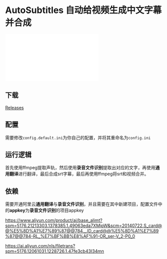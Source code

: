 # AutoSubtitles 自动给视频生成中文字幕并合成

<iframe src="//player.bilibili.com/player.html?aid=464452327&bvid=BV1YL411M7Lz&cid=450497763&page=1" scrolling="no" border="0" frameborder="no" framespacing="0" allowfullscreen="true"> </iframe>

## 下载

[Releases](https://github.com/code-scan/AutoSubtitles/releases)

## 配置

需要修改`config.default.ini`为你自己的配置，并将其重命名为`config.ini`


## 运行逻辑

首先使用ffmpeg提取声轨，然后使用**录音文件识别**提取出对应的文字，再使用**通用翻译**进行翻译，最后合成srt字幕，最后再使用ffmpeg将srt和视频合并。

## 依赖

需要开通阿里云**通用翻译**与**录音文件识别**，并且需要在其中新建项目，配置文件中的**appkey**为**录音文件识别**的项目appkey


https://www.aliyun.com/product/ai/base_alimt?spm=5176.21213303.1378385.1.49063eda7XMipW&scm=20140722.S_card@@%E5%8D%A1%E7%89%87@@784._.ID_card@@%E5%8D%A1%E7%89%87@@784-RL_%E7%BF%BB%E8%AF%91-OR_ser-V_2-P0_0

https://ai.aliyun.com/nls/filetrans?spm=5176.12061031.1228726.1.47fe3cb43I34mn
